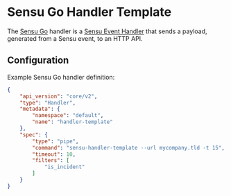 # Sensu Go Handler Template

The [Sensu Go][1] handler is a [Sensu Event Handler][2] that sends a payload, generated from a Sensu
event, to an HTTP API.

## Configuration

Example Sensu Go handler definition:

```json
{
    "api_version": "core/v2",
    "type": "Handler",
    "metadata": {
        "namespace": "default",
        "name": "handler-template"
    },
    "spec": {
        "type": "pipe",
        "command": "sensu-handler-template --url mycompany.tld -t 15",
        "timeout": 10,
        "filters": [
            "is_incident"
        ]
    }
}
```

[1]: https://github.com/sensu/sensu-go
[2]: https://docs.sensu.io/sensu-go/latest/reference/handlers/#how-do-sensu-handlers-work
